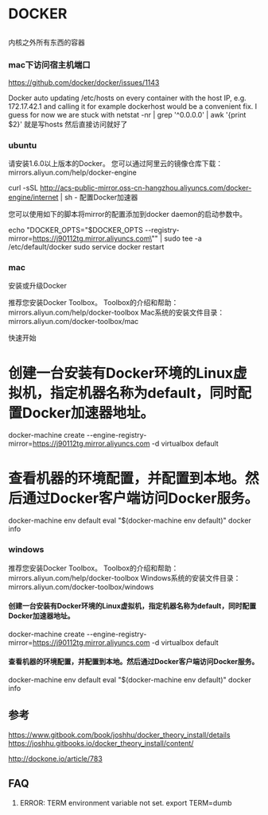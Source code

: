 DOCKER
=============

##

内核之外所有东西的容器

### mac下访问宿主机端口

https://github.com/docker/docker/issues/1143

Docker auto updating /etc/hosts on every container with the host IP, e.g. 172.17.42.1 and calling it for example dockerhost would be a convenient fix.
I guess for now we are stuck with
netstat -nr | grep '^0\.0\.0\.0' | awk '{print $2}'
就是写hosts 然后直接访问就好了


### ubuntu

请安装1.6.0以上版本的Docker。
您可以通过阿里云的镜像仓库下载： mirrors.aliyun.com/help/docker-engine

curl -sSL http://acs-public-mirror.oss-cn-hangzhou.aliyuncs.com/docker-engine/internet | sh -
配置Docker加速器

您可以使用如下的脚本将mirror的配置添加到docker daemon的启动参数中。

echo "DOCKER_OPTS=\"\$DOCKER_OPTS --registry-mirror=https://j90112tg.mirror.aliyuncs.com\"" | sudo tee -a /etc/default/docker
sudo service docker restart


### mac

安装或升级Docker

推荐您安装Docker Toolbox。
Toolbox的介绍和帮助： mirrors.aliyun.com/help/docker-toolbox
Mac系统的安装文件目录： mirrors.aliyun.com/docker-toolbox/mac

快速开始

# 创建一台安装有Docker环境的Linux虚拟机，指定机器名称为default，同时配置Docker加速器地址。
docker-machine create --engine-registry-mirror=https://j90112tg.mirror.aliyuncs.com -d virtualbox default

# 查看机器的环境配置，并配置到本地。然后通过Docker客户端访问Docker服务。
docker-machine env default
eval "$(docker-machine env default)"
docker info

### windows

推荐您安装Docker Toolbox。
Toolbox的介绍和帮助： mirrors.aliyun.com/help/docker-toolbox
Windows系统的安装文件目录： mirrors.aliyun.com/docker-toolbox/windows

#### 创建一台安装有Docker环境的Linux虚拟机，指定机器名称为default，同时配置Docker加速器地址。
docker-machine create --engine-registry-mirror=https://j90112tg.mirror.aliyuncs.com -d virtualbox default

#### 查看机器的环境配置，并配置到本地。然后通过Docker客户端访问Docker服务。
docker-machine env default
eval "$(docker-machine env default)"
docker info


## 参考

https://www.gitbook.com/book/joshhu/docker_theory_install/details
https://joshhu.gitbooks.io/docker_theory_install/content/

http://dockone.io/article/783

## FAQ


1. ERROR: TERM environment variable not set.
export TERM=dumb
